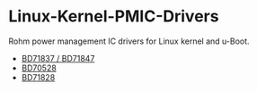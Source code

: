 # Linux-Kernel-PMIC-Drivers
Rohm power management IC drivers for Linux kernel and u-Boot.

* [BD71837 / BD71847](https://github.com/RohmSemiconductor/Linux-Kernel-PMIC-Drivers/tree/master/BD718XX)
* [BD70528](https://github.com/RohmSemiconductor/Linux-Kernel-PMIC-Drivers/tree/master/BD70528)
* [BD71828](https://github.com/RohmSemiconductor/Linux-Kernel-PMIC-Drivers/tree/master/BD71828)
